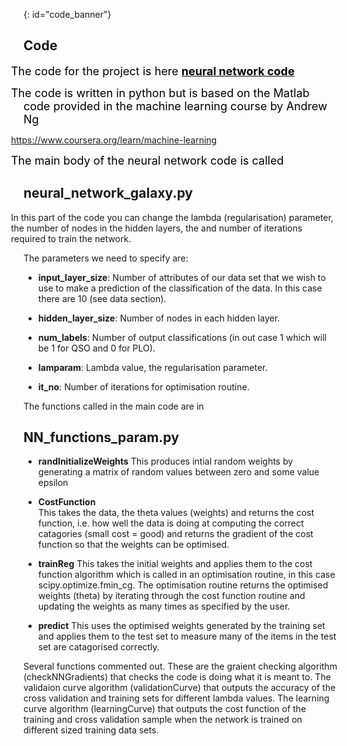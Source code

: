 {: id="code_banner"}

## Code 
<span style="font-size:large;color:black;margin-left: -20px;">The code for the project is here <a href="https://github.com/angelajburden/QSO_neural_network" style="color:black;font-weight:bold;">neural network code</a></span>

<span style="font-size:large;color:black;margin-left: -20px;">The code is written in python but is based on the Matlab code provided in the machine learning course by Andrew Ng</span>

<a href="https://www.coursera.org/learn/machine-learning" style="font-size:large;color:black;;font-weight:bold;margin-left: -20px;">https://www.coursera.org/learn/machine-learning</a>

<span style="font-size:large;color:black;margin-left: -20px;">The main body of the neural network code is called</span>
 
## neural_network_galaxy.py

<p style="margin-left: -20px;"> In this part of the code you can change the lambda (regularisation) parameter, the number of nodes in the hidden layers, the and number of iterations required to train the network.   

The parameters we need to specify are:</p>

+ **input_layer_size**: Number of attributes of our data set that we wish to use to make a prediction of the classification of the data. In this case there are 10 (see data section).

+ **hidden_layer_size**: Number of nodes in each hidden layer.

+ **num_labels**: Number of output classifications (in out case 1 which will be 1 for QSO and 0 for PLO).

+ **lamparam**: Lambda value, the regularisation parameter.

+ **it_no**: Number of iterations for optimisation routine.

The functions called in the main code are in

## NN_functions_param.py

+ **randInitializeWeights**
This produces intial random weights by generating a matrix of random values between zero and some value epsilon

+ **CostFunction**        
This takes the data, the theta values (weights) and returns the cost function, i.e. how well the data is doing at computing the correct catagories (small cost = good) and returns the gradient of the cost function so that the weights can be optimised.

+ **trainReg**
This takes the initial weights and applies them to the cost function algorithm which is called in an optimisation routine, 
in this case scipy.optimize.fmin_cg. The optimisation routine returns the optimised weights (theta) by iterating through the cost function routine and updating the weights as many times as specified by the user.

+ **predict**
This uses the optimised weights generated by the training set and applies them to the test set to measure many of the items in the test set are catagorised correctly. 

    
Several functions commented out. These are the graient checking algorithm (checkNNGradients) that checks the code is doing what it is meant to. The validaion curve algorithm (validationCurve) that outputs the accuracy of the cross validation and training sets for different lambda values. The learning curve algorithm (learningCurve) that outputs the cost function of the training and cross validation sample when the network is trained on different sized training data sets.
